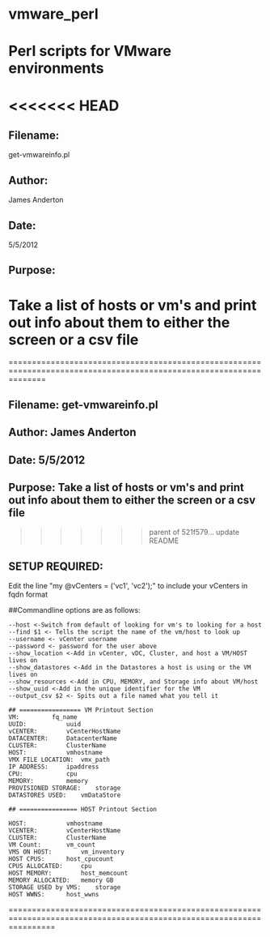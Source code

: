 # vmware_perl
# Perl scripts for VMware environments

<<<<<<< HEAD
============================================================================
## Filename: 
get-vmwareinfo.pl
## Author: 
James Anderton
## Date: 
5/5/2012
## Purpose: 
Take a list of hosts or vm's and print out info about them to either the screen or a csv file
=======
====================================================================================================================
## Filename: get-vmwareinfo.pl
## Author: James Anderton
## Date: 5/5/2012
## Purpose: Take a list of hosts or vm's and print out info about them to either the screen or a csv file
>>>>>>> parent of 521f579... update README

## SETUP REQUIRED:
Edit the line "my @vCenters = ('vc1', 'vc2');" to include your vCenters in fqdn format

##Commandline options are as follows:
```
--host <-Switch from default of looking for vm's to looking for a host
--find $1 <- Tells the script the name of the vm/host to look up
--username <- vCenter username
--password <- password for the user above
--show_location <-Add in vCenter, vDC, Cluster, and host a VM/HOST lives on 
--show_datastores <-Add in the Datastores a host is using or the VM lives on
--show_resources <-Add in CPU, MEMORY, and Storage info about VM/host
--show_uuid <-Add in the unique identifier for the VM 
--output_csv $2 <- Spits out a file named what you tell it

## ================= VM Printout Section
VM:			fq_name
UUID:			uuid
vCENTER:		vCenterHostName
DATACENTER:		DatacenterName
CLUSTER:		ClusterName
HOST:			vmhostname
VMX FILE LOCATION:	vmx_path
IP ADDRESS:		ipaddress
CPU:			cpu
MEMORY:			memory
PROVISIONED STORAGE:	storage
DATASTORES USED:	vmDataStore

## ================ HOST Printout Section

HOST:			vmhostname
VCENTER:		vCenterHostName
CLUSTER:		ClusterName
VM Count:		vm_count
VMS ON HOST:		vm_inventory
HOST CPUS:		host_cpucount
CPUS ALLOCATED:		cpu
HOST MEMORY:		host_memcount
MEMORY ALLOCATED:	memory GB
STORAGE USED by VMS:	storage
HOST WWNS:		host_wwns
```
======================================================================================================================
